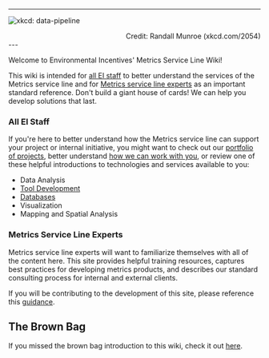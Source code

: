 

---

![xkcd: data-pipeline]( https://imgs.xkcd.com/comics/data_pipeline.png)

<div style = "text-align: right">  Credit: Randall Munroe (xkcd.com/2054) </div>
---

Welcome to Environmental Incentives' Metrics Service Line Wiki! 

This wiki is intended for [all EI staff](#all-ei-staff) to better understand the services of the Metrics service line and for [Metrics service line experts](#metrics-service-line-experts) as an important standard reference. Don't build a giant house of cards! We can help you develop solutions that last.

### All EI Staff

If you're here to better understand how the Metrics service line can support your project or internal initiative, you might want to check out our [portfolio of projects](portfolio/project-portfolio.md), better understand [how we can work with you](metrics-services/how-we-work.md), or review one of these helpful introductions to technologies and services available to you:

* Data Analysis
* [Tool Development](deployment/deployment-overview.md)
* [Databases](data-management/database-overview.md)
* Visualization
* Mapping and Spatial Analysis

### Metrics Service Line Experts

Metrics service line experts will want to familiarize themselves with all of the content here. This site provides helpful training resources, captures best practices for developing metrics products, and describes our standard consulting process for internal and external clients. 

If you will be contributing to the development of this site, please reference this [guidance](development-guidance.md).

## The Brown Bag

If you missed the brown bag introduction to this wiki, check it out [here](https://web.microsoftstream.com/video/b99b4bd3-ed27-41df-abc5-81046ae69a70).


